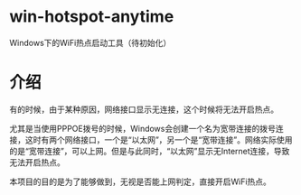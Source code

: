 # win-hotspot-anytime
Windows下的WiFi热点启动工具（待初始化）
# 介绍
有的时候，由于某种原因，网络接口显示无连接，这个时候将无法开启热点。

尤其是当使用PPPOE拨号的时候，Windows会创建一个名为宽带连接的拨号连接，这时有两个网络接口，一个是“以太网”，另一个是“宽带连接”。网络实际使用的是“宽带连接”，可以上网。但是与此同时，“以太网”显示无Internet连接，导致无法开启热点。

本项目的目的是为了能够做到，无视是否能上网判定，直接开启WiFi热点。
